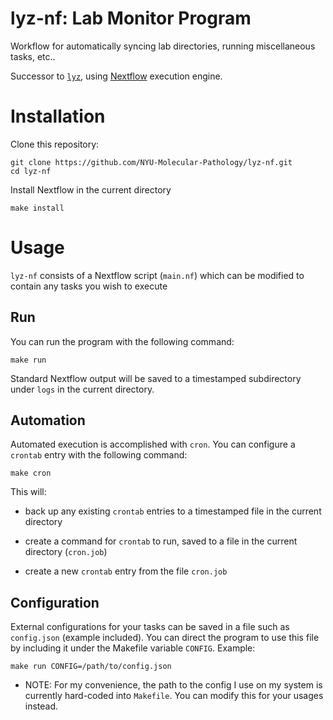 # lyz-nf: Lab Monitor Program

Workflow for automatically syncing lab directories, running miscellaneous tasks, etc..

Successor to [`lyz`](https://github.com/NYU-Molecular-Pathology/lyz), using [Nextflow](https://www.nextflow.io/) execution engine.

# Installation

Clone this repository:

```
git clone https://github.com/NYU-Molecular-Pathology/lyz-nf.git
cd lyz-nf
```

Install Nextflow in the current directory

```
make install
```

# Usage

`lyz-nf` consists of a Nextflow script (`main.nf`) which can be modified to contain any tasks you wish to execute

## Run

You can run the program with the following command:

```
make run
```

Standard Nextflow output will be saved to a timestamped subdirectory under `logs` in the current directory.

## Automation

Automated execution is accomplished with `cron`. You can configure a `crontab` entry with the following command:

```
make cron
```

This will:

- back up any existing `crontab` entries to a timestamped file in the current directory

- create a command for `crontab` to run, saved to a file in the current directory (`cron.job`)

- create a new `crontab` entry from the file `cron.job`

## Configuration

External configurations for your tasks can be saved in a file such as `config.json` (example included). You can direct the program to use this file by including it under the Makefile variable `CONFIG`. Example:

```
make run CONFIG=/path/to/config.json
```

- NOTE: For my convenience, the path to the config I use on my system is currently hard-coded into `Makefile`. You can modify this for your usages instead.
